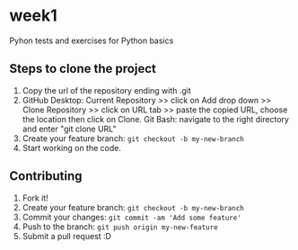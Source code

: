 # week1
Pyhon tests and exercises for Python basics

## Steps to clone the project 
1. Copy the url of the repository ending with .git
2. GitHub Desktop: Current Repository >> click on Add drop down >> Clone Repository >> click on URL tab >> paste the copied URL, choose the location then click on Clone.
  Git Bash: navigate to the right directory and enter "git clone URL" 
3. Create your feature branch: `git checkout -b my-new-branch`
4. Start working on the code.


## Contributing

1. Fork it!
2. Create your feature branch: `git checkout -b my-new-branch`
3. Commit your changes: `git commit -am 'Add some feature'`
4. Push to the branch: `git push origin my-new-feature`
5. Submit a pull request :D
